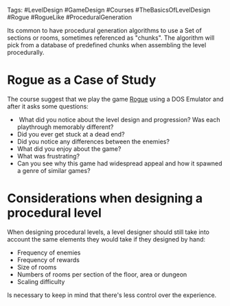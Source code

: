 
Tags: #LevelDesign #GameDesign #Courses #TheBasicsOfLevelDesign #Rogue #RogueLike
#ProceduralGeneration 

Its common to have procedural generation algorithms to use a Set of sections or rooms, sometimes referenced as "chunks". The algorithm will pick from a database of predefined chunks when assembling the level procedurally.

# Rogue as a Case of Study
The course suggest that we play the game [Rogue](https://archive.org/details/ROGUE_PD) using a DOS Emulator and after it asks some questions:

-  What did you notice about the level design and progression? Was each playthrough memorably different?
- Did you ever get stuck at a dead end? 
- Did you notice any differences between the enemies? 
- What did you enjoy about the game? 
- What was frustrating?
- Can you see why this game had widespread appeal and how it spawned a genre of similar games?

# Considerations when designing a procedural level
When designing procedural levels, a level designer should still take into account the same elements they would take if they designed by hand:
- Frequency of enemies
- Frequency of rewards
- Size of rooms
- Numbers of rooms per section of the floor, area or dungeon
- Scaling difficulty

Is necessary to keep in mind that there's less control over the experience.